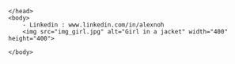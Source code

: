 <!DOCTYPE html>
<html>
	<head>
        <meta charset="UTF-8">
        <title>...</title>
        <style>
        </style>
	
	</head>
	<body>
		- Linkedin : www.linkedin.com/in/alexnoh
		<img src="img_girl.jpg" alt="Girl in a jacket" width="400" height="400">
		
	</body>
	
</html>
	
